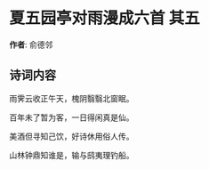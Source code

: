 # 夏五园亭对雨漫成六首  其五

**作者**: 俞德邻

## 诗词内容

雨霁云收正午天，槐阴翳翳北窗眠。

百年未了暂为客，一日得闲真是仙。

美酒但寻知己饮，好诗休用俗人传。

山林钟鼎知谁是，输与鸱夷理钓船。

